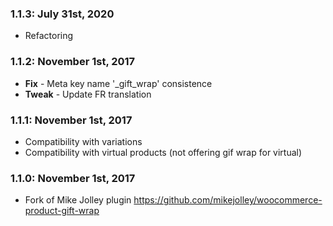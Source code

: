 ### 1.1.3: July 31st, 2020
* Refactoring

### 1.1.2: November 1st, 2017
* **Fix** - Meta key name '_gift_wrap' consistence 
* **Tweak** - Update FR translation

### 1.1.1: November 1st, 2017
* Compatibility with variations
* Compatibility with virtual products (not offering gif wrap for virtual)

### 1.1.0: November 1st, 2017
* Fork of Mike Jolley plugin https://github.com/mikejolley/woocommerce-product-gift-wrap 

